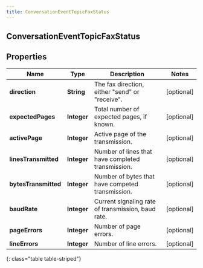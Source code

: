 ```yaml
---
title: ConversationEventTopicFaxStatus
---
```

## ConversationEventTopicFaxStatus


## Properties

| Name | Type | Description | Notes |
| ------------ | ------------- | ------------- | ------------- |
| **direction** | <!----><!---->**String**<!----> | The fax direction, either \"send\" or \"receive\". |  [optional] |
| **expectedPages** | <!----><!---->**Integer**<!----> | Total number of expected pages, if known. |  [optional] |
| **activePage** | <!----><!---->**Integer**<!----> | Active page of the transmission. |  [optional] |
| **linesTransmitted** | <!----><!---->**Integer**<!----> | Number of lines that have completed transmission. |  [optional] |
| **bytesTransmitted** | <!----><!---->**Integer**<!----> | Number of bytes that have competed transmission. |  [optional] |
| **baudRate** | <!----><!---->**Integer**<!----> | Current signaling rate of transmission, baud rate. |  [optional] |
| **pageErrors** | <!----><!---->**Integer**<!----> | Number of page errors. |  [optional] |
| **lineErrors** | <!----><!---->**Integer**<!----> | Number of line errors. |  [optional] |
{: class="table table-striped"}



